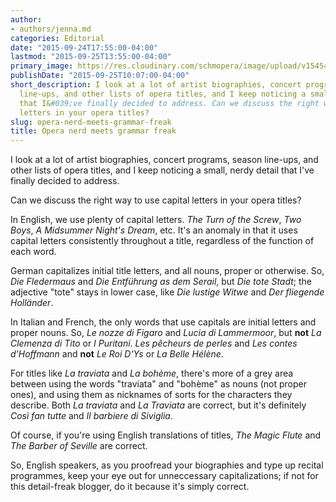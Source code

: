 ```yaml
---
author:
- authors/jenna.md
categories: Editorial
date: "2015-09-24T17:55:00-04:00"
lastmod: "2015-09-25T13:55:00-04:00"
primary_image: https://res.cloudinary.com/schmopera/image/upload/v1545409169/media/webhook-uploads/1443190046333/CapitalLetters.jpg.jpg
publishDate: "2015-09-25T10:07:00-04:00"
short_description: I look at a lot of artist biographies, concert programs, season
  line-ups, and other lists of opera titles, and I keep noticing a small, nerdy detail
  that I&#039;ve finally decided to address. Can we discuss the right way to use capital
  letters in your opera titles?
slug: opera-nerd-meets-grammar-freak
title: Opera nerd meets grammar freak
---
```


I look at a lot of artist biographies, concert programs, season line-ups, and other lists of opera titles, and I keep noticing a small, nerdy detail that I've finally decided to address.

Can we discuss the right way to use capital letters in your opera titles?

In English, we use plenty of capital letters. *The Turn of the Screw*, *Two Boys*, *A Midsummer Night's Dream*, etc. It's an anomaly in that it uses capital letters consistently throughout a title, regardless of the function of each word.

German capitalizes initial title letters, and all nouns, proper or otherwise. So, *Die Fledermaus* and *Die Entführung as dem Serail*, but *Die tote Stadt*; the adjective "tote" stays in lower case, like *Die lustige Witwe* and *Der fliegende Holländer*.

In Italian and French, the only words that use capitals are initial letters and proper nouns. So, *Le nozze di Figaro* and *Lucia di Lammermoor*, but **not** *La Clemenza di Tito* or *I Puritani*. *Les pêcheurs de perles* and *Les contes d'Hoffmann* and **not** *Le Roi D'Ys* or *La Belle Hélène*. 

For titles like *La traviata* and *La bohème*, there's more of a grey area between using the words "traviata" and "bohème" as nouns (not proper ones), and using them as nicknames of sorts for the characters they describe. Both *La traviata* and *La Traviata* are correct, but it's definitely *Così fan tutte* and *Il barbiere di Siviglia*.

Of course, if you're using English translations of titles, *The Magic Flute* and *The Barber of Seville* are correct.

So, English speakers, as you proofread your biographies and type up recital programmes, keep your eye out for unneccessary capitalizations; if not for this detail-freak blogger, do it because it's simply correct.
